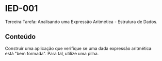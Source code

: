 # IED-001
Terceira Tarefa: Analisando uma Expressão Aritmética - Estrutura de Dados.

## Conteúdo  

Construir uma aplicação que verifique se uma dada expressão aritmética está "bem formada". Para tal, utilize uma pilha.
